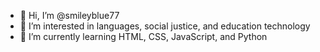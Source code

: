 - 👋 Hi, I’m @smileyblue77
- 👀 I’m interested in languages, social justice, and education technology
- 🌱 I’m currently learning HTML, CSS, JavaScript, and Python

<!---
smileyblue77/smileyblue77 is a ✨ special ✨ repository because its `README.md` (this file) appears on your GitHub profile.
You can click the Preview link to take a look at your changes.
--->
